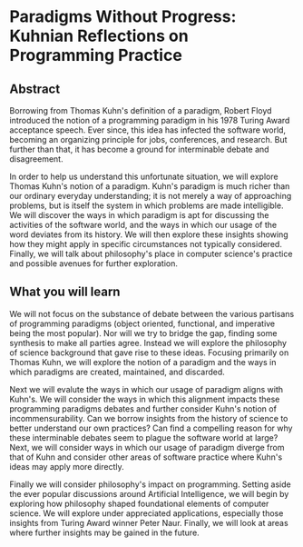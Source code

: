# Paradigms Without Progress: Kuhnian Reflections on Programming Practice

## Abstract

Borrowing from Thomas Kuhn's definition of a paradigm, Robert Floyd introduced the notion of a programming paradigm in his 1978 Turing Award acceptance speech. Ever since, this idea has infected the software world, becoming an organizing principle for jobs, conferences, and research. But further than that, it has become a ground for interminable debate and disagreement. 

In order to help us understand this unfortunate situation, we will explore Thomas Kuhn's notion of a paradigm. Kuhn's paradigm is much richer than our ordinary everyday understanding; it is not merely a way of approaching problems, but is itself the system in which problems are made intelligible. We will discover the ways in which paradigm is apt for discussing the activities of the software world, and the ways in which our usage of the word deviates from its history. We will then explore these insights showing how they might apply in specific circumstances not typically considered. Finally, we will talk about philosophy's place in computer science's practice and possible avenues for further exploration.

## What you will learn

We will not focus on the substance of debate between the various partisans of programming paradigms (object oriented, functional, and imperative being the most popular). Nor will we try to bridge the gap, finding some synthesis to make all parties agree. Instead we will explore the philosophy of science background that gave rise to these ideas. Focusing primarily on Thomas Kuhn, we will explore the notion of a paradigm and the ways in which paradigms are created, maintained, and discarded. 

Next we will evalute the ways in which our usage of paradigm aligns with Kuhn's. We will consider the ways in which this alignment impacts these programming paradigms debates and further consider Kuhn's notion of incommensurability. Can we borrow insights from the history of science to better understand our own practices? Can find a compelling reason for why these interminable debates seem to plague the software world at large? Next, we will consider ways in which our usage of paradigm diverge from that of Kuhn and consider other areas of software practice where Kuhn's ideas may apply more directly.

Finally we will consider philosophy's impact on programming. Setting aside the ever popular discussions around Artificial Intelligence, we will begin by exploring how philosophy shaped foundational elements of computer science. We will explore under appreciated applications, especially those insights from Turing Award winner Peter Naur. Finally, we will look at areas where further insights may be gained in the future.